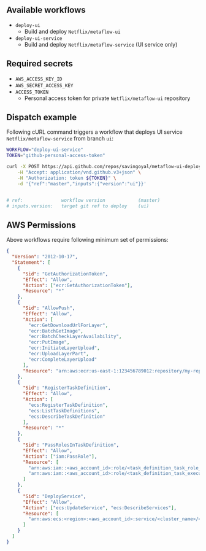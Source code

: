 ## Available workflows

- `deploy-ui`
  - Build and deploy `Netflix/metaflow-ui`
- `deploy-ui-service`
  - Build and deploy `Netflix/metaflow-service` (UI service only)

## Required secrets

- `AWS_ACCESS_KEY_ID`
- `AWS_SECRET_ACCESS_KEY`
- `ACCESS_TOKEN`
  - Personal access token for private `Netflix/metaflow-ui` repository

## Dispatch example

Following cURL command triggers a workflow that deploys UI service `Netflix/metaflow-service` from branch `ui`:

```bash
WORKFLOW="deploy-ui-service"
TOKEN="github-personal-access-token"

curl -X POST https://api.github.com/repos/savingoyal/metaflow-ui-deploy/actions/workflows/${WORKFLOW}.yml/dispatches \
    -H "Accept: application/vnd.github.v3+json" \
    -H "Authorization: token ${TOKEN}" \
    -d '{"ref":"master","inputs":{"version":"ui"}}'


# ref:              workflow version            (master)
# inputs.version:   target git ref to deploy    (ui)

```

## AWS Permissions

Above workflows require following minimum set of permissions:

```json
{
  "Version": "2012-10-17",
  "Statement": [
    {
      "Sid": "GetAuthorizationToken",
      "Effect": "Allow",
      "Action": ["ecr:GetAuthorizationToken"],
      "Resource": "*"
    },
    {
      "Sid": "AllowPush",
      "Effect": "Allow",
      "Action": [
        "ecr:GetDownloadUrlForLayer",
        "ecr:BatchGetImage",
        "ecr:BatchCheckLayerAvailability",
        "ecr:PutImage",
        "ecr:InitiateLayerUpload",
        "ecr:UploadLayerPart",
        "ecr:CompleteLayerUpload"
      ],
      "Resource": "arn:aws:ecr:us-east-1:123456789012:repository/my-repo"
    },
    {
      "Sid": "RegisterTaskDefinition",
      "Effect": "Allow",
      "Action": [
        "ecs:RegisterTaskDefinition",
        "ecs:ListTaskDefinitions",
        "ecs:DescribeTaskDefinition"
      ],
      "Resource": "*"
    },
    {
      "Sid": "PassRolesInTaskDefinition",
      "Effect": "Allow",
      "Action": ["iam:PassRole"],
      "Resource": [
        "arn:aws:iam::<aws_account_id>:role/<task_definition_task_role_name>",
        "arn:aws:iam::<aws_account_id>:role/<task_definition_task_execution_role_name>"
      ]
    },
    {
      "Sid": "DeployService",
      "Effect": "Allow",
      "Action": ["ecs:UpdateService", "ecs:DescribeServices"],
      "Resource": [
        "arn:aws:ecs:<region>:<aws_account_id>:service/<cluster_name>/<service_name>"
      ]
    }
  ]
}
```
